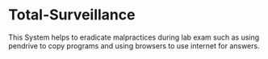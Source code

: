 # Total-Surveillance
This System helps to eradicate malpractices during lab exam such as using pendrive to copy programs and using browsers to use internet for answers.
